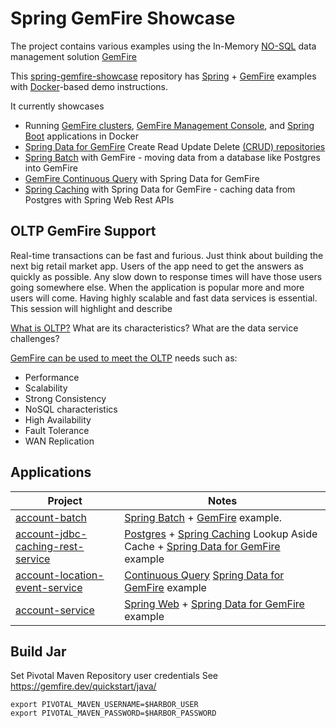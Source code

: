 # Spring GemFire Showcase

The project contains various examples using the In-Memory [NO-SQL](https://en.wikipedia.org/wiki/NoSQL) data management solution [GemFire](https://gemfire.dev/)


This [spring-gemfire-showcase](https://github.com/ggreen/spring-gemfire-showcase) repository has [Spring](https://spring.io/) + [GemFire](https://tanzu.vmware.com/gemfire) examples with [Docker](https://www.docker.com/products/docker-desktop/)-based demo instructions.

It currently showcases

- Running [GemFire clusters](https://gemfire.dev/tutorials/java/gemfire_basics/), [GemFire Management Console](https://docs.vmware.com/en/VMware-GemFire-Management-Console/index.html), and [Spring Boot](https://spring.io/projects/spring-boot) applications in Docker
- [Spring Data for GemFire](https://docs.vmware.com/en/Spring-Data-for-VMware-GemFire/index.html) Create Read Update Delete [(CRUD) repositories](https://docs.spring.io/spring-data/commons/docs/current/api/org/springframework/data/repository/CrudRepository.html)
- [Spring Batch](https://spring.io/projects/spring-batch) with GemFire - moving data from a database like Postgres into GemFire
- [GemFire Continuous Query](https://docs.vmware.com/en/VMware-GemFire/10.1/gf/developing-continuous_querying-how_continuous_querying_works.html) with Spring Data for GemFire
- [Spring Caching](https://docs.spring.io/spring-boot/docs/current/reference/html/io.html#io.caching) with Spring Data for GemFire - caching data from Postgres with Spring Web Rest APIs


## OLTP GemFire Support

Real-time transactions can be fast and furious. Just think about building the next big retail market app.
Users of the app need to get the answers as quickly as possible. Any slow down to response times will have those users going somewhere else.
When the application is popular more and more users will come. Having highly scalable and fast data services is essential.
This session will highlight and describe

[What is OLTP?](https://www.oracle.com/database/what-is-oltp/)
What are its characteristics?
What are the data service challenges?

[GemFire can be used to meet the OLTP](https://www.youtube.com/watch?v=oy_Yq_mf45Y) needs such as:

- Performance
- Scalability
- Strong Consistency
- NoSQL characteristics
- High Availability
- Fault Tolerance
- WAN Replication


## Applications


| Project                                                                               | Notes                                                                                                                                                                                                                                                                      |
|---------------------------------------------------------------------------------------|----------------------------------------------------------------------------------------------------------------------------------------------------------------------------------------------------------------------------------------------------------------------------|
| [account-batch](applications%2Faccount-batch)                                         | [Spring Batch](https://spring.io/batch) + [GemFire](https://gemfire.dev/) example.                                                                                                                                                                                         |
| [account-jdbc-caching-rest-service](applications%2Faccount-jdbc-caching-rest-service) | [Postgres](https://www.postgresql.org/) + [Spring Caching](https://docs.spring.io/spring-boot/docs/current/reference/html/io.html#io.caching) Lookup Aside Cache + [Spring Data for GemFire](https://docs.vmware.com/en/Spring-Data-for-VMware-GemFire/index.html) example |
| [account-location-event-service](applications%2Faccount-location-event-service)       | [Continuous Query](https://docs.vmware.com/en/VMware-GemFire/10.1/gf/developing-continuous_querying-how_continuous_querying_works.html) [Spring Data for GemFire](https://docs.vmware.com/en/Spring-Data-for-VMware-GemFire/index.html) example                            |
| [account-service](applications%2Faccount-service)                                     | [Spring Web](https://spring.io/web-applications) + [Spring Data for GemFire](https://docs.vmware.com/en/Spring-Data-for-VMware-GemFire/index.html) example                                                                                                                 |

## Build Jar

Set Pivotal Maven Repository user credentials
See https://gemfire.dev/quickstart/java/

```shell
export PIVOTAL_MAVEN_USERNAME=$HARBOR_USER
export PIVOTAL_MAVEN_PASSWORD=$HARBOR_PASSWORD
```
